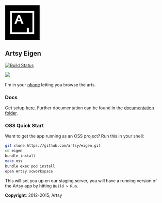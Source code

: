 ![Artsy](AppIcon_114.png "Artsy")

## Artsy Eigen

[![Build Status](https://travis-ci.org/artsy/eigen.svg)](https://travis-ci.org/artsy/eigen)


<img src ="https://raw.githubusercontent.com/artsy/eigen/master/docs/screenshots/overview.jpg">


I'm in your [phone](https://itunes.apple.com/us/app/artsy-art-world-in-your-pocket/id703796080?mt=8) letting you browse the arts.

### Docs

Get setup [here](docs/getting_started.md). Further documentation can be found in the [documentation folder](docs#readme).

### OSS Quick Start

Want to get the app running as an OSS project? Run this in your shell:

```sh
git clone https://github.com/artsy/eigen.git
cd eigen
bundle install
make oss
bundle exec pod install
open Artsy.xcworkspace
```

This will set you up on our staging server, you will have a running version of the Artsy app by hitting `Build > Run`. 

**Copyright**: 2012-2015, Artsy
